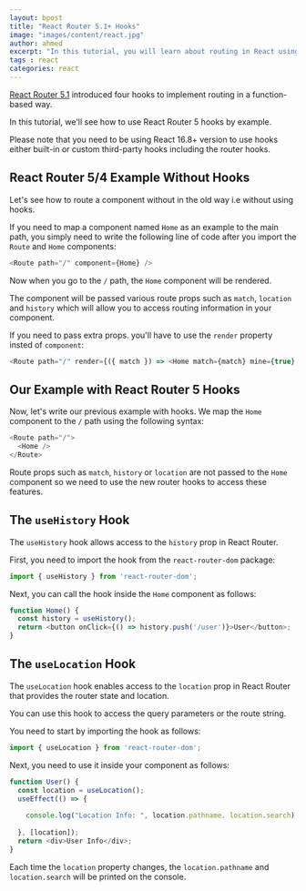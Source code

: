 ```yaml
---
layout: bpost
title: "React Router 5.1+ Hooks"
image: "images/content/react.jpg"
author: ahmed
excerpt: "In this tutorial, you will learn about routing in React using React Router 5.1+ hooks."
tags : react 
categories: react
---
```


[React Router 5.1](https://reacttraining.com/blog/react-router-v5/)  introduced four hooks to implement routing in a function-based way. 

In this tutorial, we'll see how to use React Router 5 hooks by example. 

Please note that you need to be using React 16.8+ version to use hooks either built-in or custom third-party hooks including the router hooks.


## React Router 5/4 Example Without Hooks

Let's see how to route a component without in the old way i.e without using hooks. 

If you need to map a component named `Home` as an example to the main path, you simply need to write the following line of code after you import the `Route` and `Home` components:

```js
<Route path="/" component={Home} />
```

Now when you go to the `/` path, the `Home` component will be rendered.

The component will be passed various route props such as `match`,  `location`  and  `history` which will allow you to access routing information in your component.

If you need to pass extra props. you'll have to use the `render` property insted of `component`: 

```js
<Route path="/" render={({ match }) => <Home match={match} mine={true} />}>
```

## Our Example with React Router 5 Hooks

Now, let's write our previous example with hooks. We map the `Home` component to the `/` path using the following syntax:

```javascript
<Route path="/">
  <Home />
</Route>
```

Route props such as `match`,  `history`  or  `location` are not passed to the `Home` component so we need to use the new router hooks to access these features.


## The `useHistory` Hook

The `useHistory` hook allows access to the  `history`  prop in React Router.

First, you need to import the hook from the `react-router-dom` package:

```javascript
import { useHistory } from 'react-router-dom';
```

Next, you can call the hook inside the `Home` component as follows:

```js
function Home() {
  const history = useHistory();
  return <button onClick={() => history.push('/user')}>User</button>;
}
```

## The `useLocation` Hook

The `useLocation` hook enables access to the `location`  prop in React Router that provides the router state and location.

You can use this hook to access the query parameters or the route string.

You need to start by importing the hook as follows:

```javascript
import { useLocation } from 'react-router-dom';
```

Next, you need to use it inside your component as follows:

```js
function User() {
  const location = useLocation();
  useEffect(() => {
    
    console.log("Location Info: ", location.pathname. location.search);
    
  }, [location]);
  return <div>User Info</div>;
}
```

Each time the  `location`  property changes,  the `location.pathname` and `location.search` will be printed on the console.
